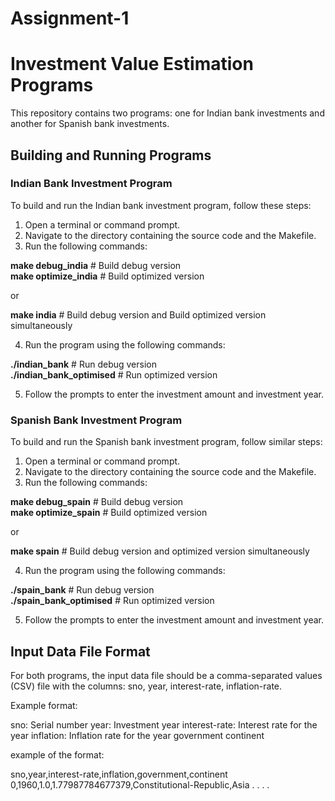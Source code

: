 # Assignment-1

# Investment Value Estimation Programs

This repository contains two programs: one for Indian bank investments and another for Spanish bank investments.

## Building and Running Programs

### Indian Bank Investment Program

To build and run the Indian bank investment program, follow these steps:

1. Open a terminal or command prompt.
2. Navigate to the directory containing the source code and the Makefile.
3. Run the following commands:

**make debug_india** # Build debug version        
**make optimize_india** # Build optimized version

or

**make india** # Build debug version and Build optimized version simultaneously


4. Run the program using the following commands:

**./indian_bank** # Run debug version    
**./indian_bank_optimised** # Run optimized version

5. Follow the prompts to enter the investment amount and investment year.


### Spanish Bank Investment Program

To build and run the Spanish bank investment program, follow similar steps:

1. Open a terminal or command prompt.
2. Navigate to the directory containing the source code and the Makefile.
3. Run the following commands:

**make debug_spain** # Build debug version     
**make optimize_spain** # Build optimized version

or

**make spain** # Build debug version and optimized version simultaneously


4. Run the program using the following commands:

**./spain_bank** # Run debug version     
**./spain_bank_optimised** # Run optimized version



5. Follow the prompts to enter the investment amount and investment year.

## Input Data File Format

For both programs, the input data file should be a comma-separated values (CSV) file with the columns: sno, year, interest-rate, inflation-rate.

Example format:

sno: Serial number
year: Investment year
interest-rate: Interest rate for the year
inflation: Inflation rate for the year
government
continent

example of the format:

sno,year,interest-rate,inflation,government,continent      
0,1960,1.0,1.77987784677379,Constitutional-Republic,Asia
.
.
.
.





